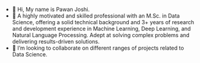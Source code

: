 - 👋 Hi, My name is Pawan Joshi. 
- 👀 A highly motivated and skilled professional with an M.Sc. in Data Science, offering a solid technical background and 3+ years of research and development experience      in Machine Learning, Deep Learning, and Natural Language Processing. Adept at solving complex problems and delivering results-driven solutions.
- 💞️ I’m looking to collaborate on different ranges of projects related to Data Science.

<!---
pawanpj/pawanpj is a ✨ special ✨ repository because its `README.md` (this file) appears on your GitHub profile.
You can click the Preview link to take a look at your changes.
--->
